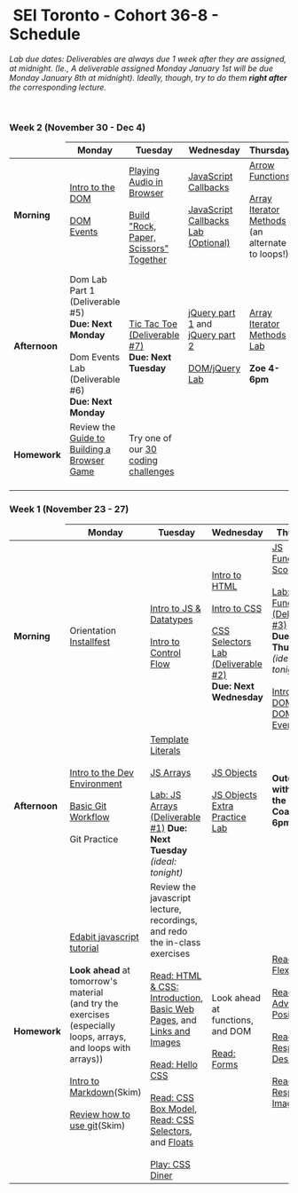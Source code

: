 <h1><img src="https://ga-dash.s3.amazonaws.com/production/assets/logo-9f88ae6c9c3871690e33280fcf557f33.png" alt="" style="max-width:100%;"></a> SEI Toronto - Cohort 36-8 - Schedule</h1>

<i>Lab due dates: Deliverables are always due 1 week after they are assigned, at midnight. (Ie., A deliverable assigned Monday January 1st will be due Monday January 8th at midnight). Ideally, though, try to do them <strong>right after</strong> the corresponding lecture.</i>

<br>

### Week 2 (November 30 - Dec 4)

<table>
<thead>
<tr>
  <td></td>
  <th>Monday</th>
  <th>Tuesday</th>
  <th>Wednesday</th>
  <th>Thursday</th>
  <th>Friday</th>
</tr>
</thead>
<tbody>

<tr>
  <td><strong>Morning</strong></td>
  <td>
    <a href="w02/d1/dom-intro.md">Intro to the DOM</a><br><br>
    <a href="w02/d1/dom-events.md">DOM Events</a><br><br>
  </td>
  <td>
    <a href="w02/d2/playing-audio.md">Playing Audio in Browser</a></br></br>
    <a href="w02/d2/01-02-rock-paper-scissors">Build "Rock, Paper, Scissors" Together</a>
  </td>
  <td>
    <a href="w02/d3/js-callbacks.md">JavaScript Callbacks</a><br><br>
  <a href="w02/d3/js-callbacks-lab.md">JavaScript Callbacks Lab (Optional)</a></br></br>
  </td>
  <td>
    <a href="w02/d4/arrow-functions.md">Arrow Functions</a></br></br>
    <a href="w02/d4/array-iterator-methods.md">Array Iterator Methods</a> (an alternate to loops!)<br><br>
  </td>
  <td>
    <strong>Project 1 Pitches</strong><br><br>
    Work on Project 1
  </td>
</tr>


<tr>
  <td><strong>Afternoon</strong></td>
  <td>
    Dom Lab Part 1 (Deliverable #5)</a></br><strong>Due: Next Monday</strong><br><br>
    Dom Events Lab (Deliverable #6)</a></br><strong>Due: Next Monday</strong><br />
  </td>
  <td>
    <a href="w02/d2/tic-tac-toe">Tic Tac Toe (Deliverable #7)</a></br><strong>Due: Next Tuesday</strong><br />
  </td>
  <td>
    <a href="w02/d3/jquery-part-1.md">jQuery part 1</a> and <a href="w02/d3/jquery-part-2.md">jQuery part 2</a><br><br>
    <a href="w02/d3/jquery-lab.md">DOM/jQuery Lab</a></br>
  </td>
  <td>
    <a href="w02/d4/array-methods-lab.md">Array Iterator Methods Lab</a><br><br>
    <strong>Zoe 4-6pm</strong>
  </td>
  <td>
    Work on Project 1
  </td>
</tr>

<tr>
  <td><strong>Homework</strong></td>
  <td>
    Review the <a href="w02/d1/guide-to-building-a-browser-game.md">Guide to Building a Browser Game</a><br><br>
  </td>
  <td>
    Try one of our <a href="README.md#daily-code-challenges">30 coding challenges</a>
  </td>
  <td>
  </td>
  <td>
  </td>
  <td>
    Prepare <a href="https://my.generalassemb.ly/activities/511">MyGA - Big O Notation</a><br><br>
  </td>
</tr>

</tbody>
</table>

### Week 1 (November 23 - 27)

<table>
<thead>
<tr>
  <td></td>
  <th>Monday</th>
  <th>Tuesday</th>
  <th>Wednesday</th>
  <th>Thursday</th>
  <th>Friday</th>
</tr>
</thead>
<tbody>

<tr>
  <td><strong>Morning</strong></td>
  <td>
    Orientation</br>
    <a href="w01/d1/installfest.md">Installfest</a>
  </td>
  <td>
    <a href="w01/d2/js-intro-datatypes.md">Intro to JS & Datatypes</a></br></br>
    <a href="w01/d2/js-control-flow.md">Intro to Control Flow</a>
  </td>
  <td>
    <a href="w01/d3/intro-to-html.md">Intro to HTML</a></br></br>
    <a href="w01/d3/intro-to-css.md">Intro to CSS</a></br></br>
    <a href="w01/d3/css-selectors-lab">CSS Selectors Lab (Deliverable #2)</a><br /> <strong>Due: Next Wednesday</strong>
  </td>
  <td>
      <a href="w01/d4/js-functions-and-scope.md">JS Functions & Scope</a></br></br>
      <a href="w01/d4/js-functions-lab.md">Lab: JS Functions (Deliverable #3)</a><br /><strong>Due: Next Thursday</strong> <br /><em>(ideal: tonight)</em><br><br>
      <a href="w01/d4/dom-intro.md">Intro to the DOM</a> and <a href="w01/d4/dom-events.md">DOM Events</a>
  </td>
  <td>
    <a href="w01/d5/css-flexbox-grid.md">CSS Flexbox & Grid</a></br></br>
    <a href="w01/d5/css-flexbox-grid-lab">CSS Flexbox & Grid Lab (Deliverable #4)</a></br><strong>Due: Next Friday</strong>    
  </td>
</tr>

<tr>
  <td><strong>Afternoon</strong></td>
  <td>
    <a href="w01/d1/intro-dev-env.md">Intro to the Dev Environment</a></br></br>
    <a href="w01/d1/git-intro-workflow.md">Basic Git Workflow</a></br></br>
    Git Practice
  </td>
  <td>
    <a href="w01/d2/template-literals-walkthru.md">Template Literals</a></br></br>
    <a href="w01/d2/js-arrays.md">JS Arrays</a></br></br>
    <a href="w01/d2/js-arrays-lab.md">Lab: JS Arrays (Deliverable<br /> #1)</a> <strong>Due: Next Tuesday</strong> <br /><em>(ideal: tonight)</em>
  </td>
  <td>
    <a href="w01/d3/js-objects.md">JS Objects</a></br></br>
    <a href="w01/d3/js-objects-practice.md">JS Objects Extra Practice Lab</a><br><br>
  </td>
  <td>
   
  <strong>Outcomes with Zoe the Career Coach (4-6pm)</strong><br /><br />
  </td>
  <td>
    <a href="w01/d5/responsive-design.md">Responsive Design</a></br></br>
    <a href="w01/d5/media-queries-lab.md">Media Queries Lab</a>
  </td>
</tr>

<tr>
  <td><strong>Homework</strong></td>
  <td>
    <a href="https://edabit.com/tutorial/javascript">Edabit javascript tutorial</a><br><br>
    <strong>Look ahead</strong> at tomorrow's material<br>(and try the exercises<br> (especially loops, arrays, and loops with arrays))<br><br>
    <a href="w01/d1/hw-markdown-intro.md">Intro to Markdown</a>(Skim)</br></br>
    <a href="w01/d1/git-intro-workflow.md">Review how to use git</a>(Skim)
  </td>
  <td>
    Review the javascript lecture, recordings, and redo the in-class exercises<br><br>
    <a href="https://www.internetingishard.com/html-and-css/introduction/">Read: HTML & CSS: Introduction</a>, 
    <a href="https://www.internetingishard.com/html-and-css/basic-web-pages/">Basic Web Pages</a>, and
    <a href="https://www.internetingishard.com/html-and-css/links-and-images/">Links and Images</a></br></br>
    <a href="https://www.internetingishard.com/html-and-css/hello-css/">Read: Hello CSS</a></br></br>
    <a href="https://www.internetingishard.com/html-and-css/css-box-model/">Read: CSS Box Model</a>, 
    <a href="https://www.internetingishard.com/html-and-css/css-selectors/">Read: CSS Selectors</a>, and
    <a href="https://www.internetingishard.com/html-and-css/floats/">Floats</a><br><br>
    <a href="https://flukeout.github.io/">Play: CSS Diner</a>
  </td>
  <td>
    Look ahead at functions, and DOM<br><br>
    <a href="https://www.internetingishard.com/html-and-css/forms/">Read: Forms</a>
  </td>
  <td>
    <a href="https://www.internetingishard.com/html-and-css/flexbox/">Read: Flexbox</a></br></br>
    <a href="https://www.internetingishard.com/html-and-css/advanced-positioning/">Read: Advanced Positioning</a></br></br>
    <a href="https://www.internetingishard.com/html-and-css/responsive-design/">Read: Responsive Design</a></br></br>
    <a href="https://www.internetingishard.com/html-and-css/responsive-images/">Read: Responsive Images</a>
  </td>
  <td>
    <a href="w01/d5/media-queries-lab.md">Media Queries Lab</a></br></br>
    <a href="https://flexboxfroggy.com/">Play: Flexbox Froggy</a> or <a href="https://cssgridgarden.com/">Play: CSS Grid Garden</a><br><br>
    Try some of these fun little gamified <a href="https://edabit.com/challenges">javascript challenges</a><br><br>
    <strong>Look ahead</strong> at DOM and DOM Events lectures
  </td>
</tr>
</tbody>
</table>

